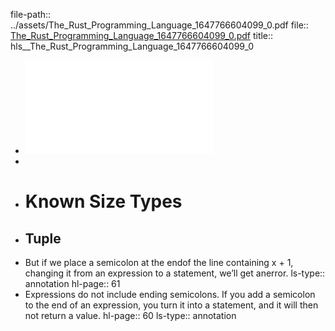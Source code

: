 file-path:: ../assets/The_Rust_Programming_Language_1647766604099_0.pdf
file:: [The_Rust_Programming_Language_1647766604099_0.pdf](../assets/The_Rust_Programming_Language_1647766604099_0.pdf)
title:: hls__The_Rust_Programming_Language_1647766604099_0

- ![The_Rust_Programming_Language_1647766604099_0.pdf](../assets/The_Rust_Programming_Language_1647766604099_0_1647766933549_0.pdf)
-
- # Known Size Types
- ## Tuple
- But if we place a semicolon at the endof the line containing x + 1, changing it from an expression to a statement, we’ll get anerror.
  ls-type:: annotation
  hl-page:: 61
- Expressions do not include ending semicolons. If you add a semicolon to the end of an expression, you turn it into a statement, and it will then not return a value.
  hl-page:: 60
  ls-type:: annotation
